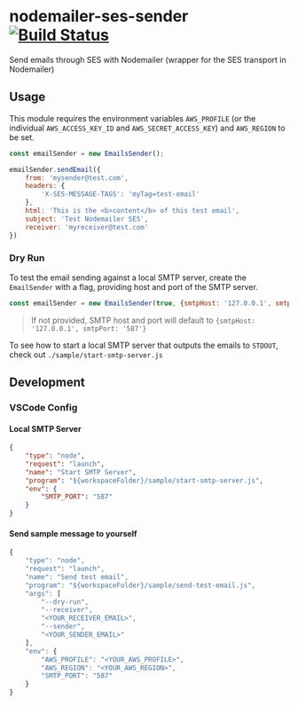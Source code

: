 # nodemailer-ses-sender [![Build Status](https://travis-ci.org/Collaborne/nodemailer-ses-sender.svg?branch=master)](https://travis-ci.org/Collaborne/nodemailer-ses-sender)

Send emails through SES with Nodemailer (wrapper for the SES transport in Nodemailer)

## Usage

This module requires the environment variables `AWS_PROFILE` (or the individual `AWS_ACCESS_KEY_ID` and `AWS_SECRET_ACCESS_KEY`) and `AWS_REGION` to be set.

```js
const emailSender = new EmailsSender();

emailSender.sendEmail({
	from: 'mysender@test.com',
	headers: {
		'X-SES-MESSAGE-TAGS': 'myTag=test-email'
	},
	html: 'This is the <b>content</b> of this test email',
	subject: 'Test Nodemailer SES',
	receiver: 'myreceiver@test.com'
})
```

### Dry Run
To test the email sending against a local SMTP server, create the `EmailSender` with a flag, providing host and port of the SMTP server.

```js
const emailSender = new EmailsSender(true, {smtpHost: '127.0.0.1', smtpPort: '587'});
```
> If not provided, SMTP host and port will default to `{smtpHost: '127.0.0.1', smtpPort: '587'}`

To see how to start a local SMTP server that outputs the emails to `STDOUT`, check out `./sample/start-smtp-server.js`

## Development

### VSCode Config

#### Local SMTP Server
```json
{
	"type": "node",
	"request": "launch",
	"name": "Start SMTP Server",
	"program": "${workspaceFolder}/sample/start-smtp-server.js",
	"env": {
		"SMTP_PORT": "587"
	}
}
```

#### Send sample message to yourself
```js
{
	"type": "node",
	"request": "launch",
	"name": "Send test email",
	"program": "${workspaceFolder}/sample/send-test-email.js",
	"args": [
		"--dry-run",
		"--receiver",
		"<YOUR_RECEIVER_EMAIL>",
		"--sender",
		"<YOUR_SENDER_EMAIL>"
	],
	"env": {
		"AWS_PROFILE": "<YOUR_AWS_PROFILE>",
		"AWS_REGION": "<YOUR_AWS_REGION>",
		"SMTP_PORT": "587"
	}
}
```
